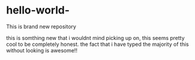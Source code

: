 # hello-world-
This is brand new repository

this is somthing new that i wouldnt mind picking up on, this seems pretty cool to be completely honest. the fact that i have typed the majority of this without looking is awesome!!
